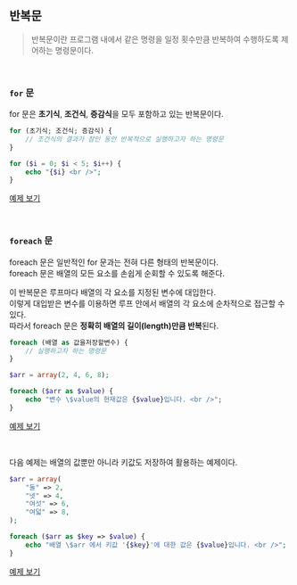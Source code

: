 ## 반복문

> 반복문이란 프로그램 내에서 같은 명령을 일정 횟수만큼 반복하여 수행하도록 제어하는 명령문이다.

<br />

### `for` 문

for 문은 **초기식**, **조건식**, **증감식**을 모두 포함하고 있는 반복문이다.

```php
for (초기식; 조건식; 증감식) {
    // 조건식의 결과가 참인 동안 반복적으로 실행하고자 하는 명령문
}
```

```php
for ($i = 0; $i < 5; $i++) {
    echo "{$i} <br />";
}
```

[예제 보기](http://php.flyingcat.pe.kr/tcpschool/control/loops1.php)

<br />

### `foreach` 문

foreach 문은 일반적인 for 문과는 전혀 다른 형태의 반복문이다.  
foreach 문은 배열의 모든 요소를 손쉽게 순회할 수 있도록 해준다. 

이 반복문은 루프마다 배열의 각 요소를 지정된 변수에 대입한다.  
이렇게 대입받은 변수를 이용하면 루프 안에서 배열의 각 요소에 순차적으로 접근할 수 있다.  
따라서 foreach 문은 **정확히 배열의 길이(length)만큼 반복**된다.

```php
foreach (배열 as 값을저장할변수) {
    // 실행하고자 하는 명령문
}
```

```php
$arr = array(2, 4, 6, 8);

foreach ($arr as $value) {
    echo "변수 \$value의 현재값은 {$value}입니다. <br />";
}
```

[예제 보기](http://php.flyingcat.pe.kr/tcpschool/control/loops2.php)

<br />

다음 예제는 배열의 값뿐만 아니라 키값도 저장하여 활용하는 예제이다.

```php
$arr = array(
    "둘" => 2,
    "넷" => 4,
    "여섯" => 6,
    "여덟" => 8,
);

foreach ($arr as $key => $value) {
    echo "배열 \$arr 에서 키값 '{$key}'에 대한 값은 {$value}입니다. <br />";
}
```

[예제 보기](http://php.flyingcat.pe.kr/tcpschool/control/loops3.php)